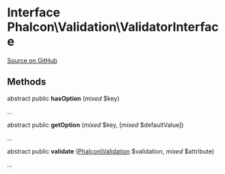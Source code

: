# Interface **Phalcon\\Validation\\ValidatorInterface**

<a href="https://github.com/phalcon/cphalcon/blob/master/phalcon/validation/validatorinterface.zep" class="btn btn-default btn-sm">Source on GitHub</a>

## Methods

abstract public **hasOption** (*mixed* $key)

...

abstract public **getOption** (*mixed* $key, [*mixed* $defaultValue])

...

abstract public **validate** ([Phalcon\Validation](/en/3.1.2/api/Phalcon_Validation) $validation, *mixed* $attribute)

...